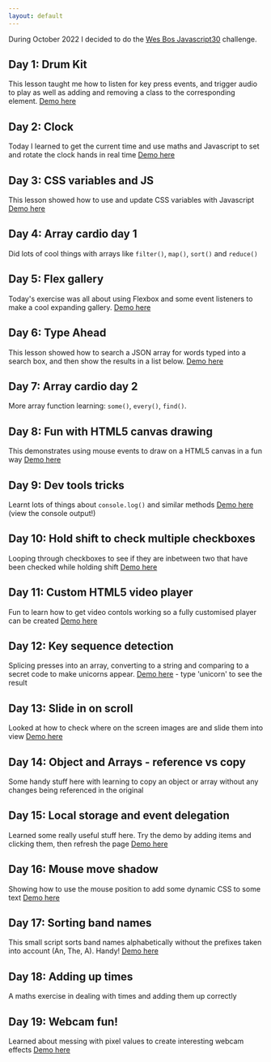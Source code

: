 ```yaml
---
layout: default
---
```


During October 2022 I decided to do the [Wes Bos Javascript30](https://javascript30.com/) challenge.

## Day 1: Drum Kit
This lesson taught me how to listen for key press events, and trigger audio to play as well as adding and removing a class to the corresponding element.
[Demo here](day1-drumkit)

## Day 2: Clock
Today I learned to get the current time and use maths and Javascript to set and rotate the clock hands in real time
[Demo here](day2-clock)

## Day 3: CSS variables and JS
This lesson showed how to use and update CSS variables with Javascript
[Demo here](day3-variables)

## Day 4: Array cardio day 1
Did lots of cool things with arrays like `filter()`, `map()`, `sort()` and `reduce()`

## Day 5: Flex gallery
Today's exercise was all about using Flexbox and some event listeners to make a cool expanding gallery.
[Demo here](day5-flexpanelgallery)

## Day 6: Type Ahead
This lesson showed how to search a JSON array for words typed into a search box, and then show the results in a list below. 
[Demo here](day6-typeahead)

## Day 7: Array cardio day 2
More array function learning: `some()`, `every()`, `find()`.

## Day 8: Fun with HTML5 canvas drawing
This demonstrates using mouse events to draw on a HTML5 canvas in a fun way
[Demo here](day8-html5canvas)

## Day 9: Dev tools tricks
Learnt lots of things about `console.log()` and similar methods
[Demo here](day9-devtools) (view the console output!)

## Day 10: Hold shift to check multiple checkboxes
Looping through checkboxes to see if they are inbetween two that have been checked while holding shift
[Demo here](day10-checkboxes)

## Day 11: Custom HTML5 video player
Fun to learn how to get video contols working so a fully customised player can be created
[Demo here](day11-videoplayer)

## Day 12: Key sequence detection
Splicing presses into an array, converting to a string and comparing to a secret code to make unicorns appear.
[Demo here](day12-keysequencedetection) - type 'unicorn' to see the result

## Day 13: Slide in on scroll
Looked at how to check where on the screen images are and slide them into view
[Demo here](day13-slideinonscroll)

## Day 14: Object and Arrays - reference vs copy
Some handy stuff here with learning to copy an object or array without any changes being referenced in the original

## Day 15: Local storage and event delegation
Learned some really useful stuff here. Try the demo by adding items and clicking them, then refresh the page
[Demo here](day15-localstorage)

## Day 16: Mouse move shadow
Showing how to use the mouse position to add some dynamic CSS to some text
[Demo here](day16-mousemoveshadow)

## Day 17: Sorting band names
This small script sorts band names alphabetically without the prefixes taken into account (An, The, A). Handy!
[Demo here](day17-sortingnames)

## Day 18: Adding up times
A maths exercise in dealing with times and adding them up correctly

## Day 19: Webcam fun!
Learned about messing with pixel values to create interesting webcam effects
[Demo here](day19-webcam)